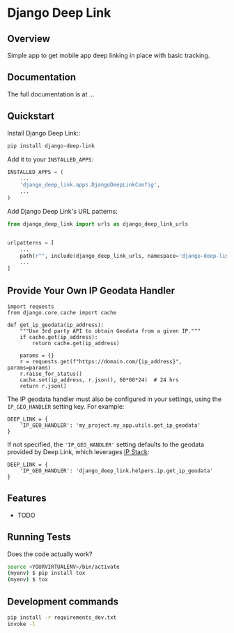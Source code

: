 
# Django Deep Link

## Overview
Simple app to get mobile app deep linking in place with basic tracking.

## Documentation

The full documentation is at ...

## Quickstart

Install Django Deep Link::

```bash
pip install django-deep-link
```

Add it to your `INSTALLED_APPS`:

```python
INSTALLED_APPS = (
    ...
    'django_deep_link.apps.DjangoDeepLinkConfig',
    ...
)
```

Add Django Deep Link's URL patterns:


```python
from django_deep_link import urls as django_deep_link_urls


urlpatterns = [
    ...
    path(r"", include(django_deep_link_urls, namespace='django-deep-link')),
    ...
]
```

## Provide Your Own IP Geodata Handler

```
import requests
from django.core.cache import cache

def get_ip_geodata(ip_address):
    """Use 3rd party API to obtain Geodata from a given IP."""
    if cache.get(ip_address):
        return cache.get(ip_address)

    params = {}
    r = requests.get(f"https://domain.com/{ip_address}", params=params)
    r.raise_for_status()
    cache.set(ip_address, r.json(), 60*60*24)  # 24 hrs
    return r.json()
```

The IP geodata handler must also be configured in your settings, using the `IP_GEO_HANDLER` setting key. For example:

    DEEP_LINK = {
        'IP_GEO_HANDLER': 'my_project.my_app.utils.get_ip_geodata'
    }

If not specified, the `'IP_GEO_HANDLER'` setting defaults to the geodata provided by Deep Link, which leverages [IP Stack](https://ipstack.com/):

    DEEP_LINK = {
        'IP_GEO_HANDLER': 'django_deep_link.helpers.ip.get_ip_geodata'
    }

## Features

* TODO

## Running Tests


Does the code actually work?

```bash
source <YOURVIRTUALENV>/bin/activate
(myenv) $ pip install tox
(myenv) $ tox
```


## Development commands

```bash
pip install -r requirements_dev.txt
invoke -l
```
